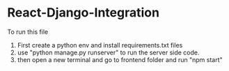 # React-Django-Integration
To run this file
1. First create a python env and install requirements.txt files
2. use "python manage.py runserver" to run the server side code.
3. then open a new terminal and go to frontend folder and run "npm start"
